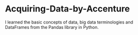 # Acquiring-Data-by-Accenture


I learned the basic concepts of data, big data terminologies and DataFrames from the Pandas library in Python. 

